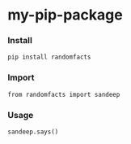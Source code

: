 # my-pip-package

### Install
```
pip install randomfacts
```

### Import
```
from randomfacts import sandeep
```

### Usage
```
sandeep.says()
```
